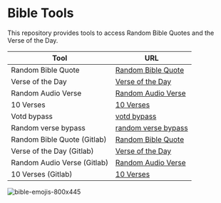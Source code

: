 # Bible Tools

This repository provides tools to access Random Bible Quotes and the Verse of the Day.

| Tool              | URL                                             |
|-------------------|-------------------------------------------------|
| Random Bible Quote| [Random Bible Quote](https://ravana69.github.io/bible/) |
| Verse of the Day  | [Verse of the Day](https://ravana69.github.io/bible/votd.html) |
|Random Audio Verse| [Random Audio Verse](https://ravana69.github.io/bible/audio.html) |
|10 Verses| [10 Verses](https://ravana69.github.io/bible/10.html) |
|Votd bypass| [votd bypass](https://labs.bible.org/api/?passage=votd&type=text&formatting=full) |
|Random verse bypass| [random verse bypass](https://labs.bible.org/api/?passage=random&type=text&formatting=full) |
| Random Bible Quote (Gitlab)| [Random Bible Quote](https://ravana69.gitlab.io/bible/) |
| Verse of the Day (Gitlab)| [Verse of the Day](https://ravana69.gitlab.io/bible/votd.html) |
|Random Audio Verse (Gitlab)| [Random Audio Verse](https://ravana69.gitlab.io/bible/audio.html) |
|10 Verses (Gitlab)| [10 Verses](https://ravana69.gitlab.io/bible/10.html) |

![bible-emojis-800x445](https://github.com/ravana69/bible/assets/47528708/a31fd396-c7f7-4b57-9921-a029e24621e3)

